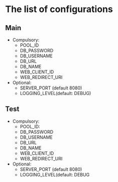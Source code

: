 # The list of configurations
## Main
- Compulsory:
    - POOL_ID
    - DB_PASSWORD
    - DB_USERNAME
    - DB_URL
    - DB_NAME
    - WEB_CLIENT_ID
    - WEB_REDIRECT_URI
- Optional:
  - SERVER_PORT (default 8080)
  - LOGGING_LEVEL(default: DEBUG)

## Test

- Compulsory:
    - POOL_ID:
    - DB_PASSWORD
    - DB_USERNAME
    - DB_URL
    - DB_NAME
    - WEB_CLIENT_ID
    - WEB_REDIRECT_URI
- Optional:
    - SERVER_PORT (default 8080)
    - LOGGING_LEVEL(default: DEBUG